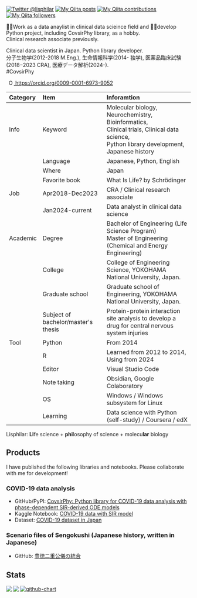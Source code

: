 [![Twitter @lisphilar](https://img.shields.io/twitter/follow/lisphilar?label=Talk%20with%20Lisphilar&style=social)](https://twitter.com/lisphilar)
[![My Qiita posts](https://qiita-badge.apiapi.app/s/lisphilar/posts.svg)](http://qiita.com/lisphilar)
[![My Qiita contributions](https://qiita-badge.apiapi.app/s/lisphilar/contributions.svg)](http://qiita.com/lisphilar)
[![My Qiita followers](https://qiita-badge.apiapi.app/s/lisphilar/followers.svg)](http://qiita.com/lisphilar)
                
👨‍💼Work as a data anaylist in clinical data scieince field and 👨‍💻develop Python project, including CovsirPhy library, as a hobby.  
Clinical research associate previously.

Clinical data scientist in Japan. Python library developer.  
分子生物学(2012-2018 M.Eng.), 生命情報科学(2014- 独学), 医薬品臨床試験(2018−2023 CRA), 医療データ解析(2024-).  
#CovsirPhy

<a
id="cy-effective-orcid-url"
class="underline"
 href="https://orcid.org/0009-0001-6973-9052"
 target="orcid.widget"
 rel="me noopener noreferrer"
 style="vertical-align: top">
 <img
    src="https://orcid.org/sites/default/files/images/orcid_16x16.png"
    style="width: 1em; margin-inline-start: 0.5em"
    alt="ORCID iD icon"/>
  https://orcid.org/0009-0001-6973-9052
</a>

|Category|Item|Inforamtion|
|:--|:--|:--|
| Info | Keyword | Molecular biology, Neurochemistry, Bioinformatics,<br>Clinical trials, Clinical data science,<br>Python library development,<br>Japanese history |
|| Language | Japanese, Python, English |
|| Where | Japan |
|| Favorite book | What Is Life? by Schrödinger |
| Job | Apr2018-Dec2023 | CRA / Clinical research associate |
|| Jan2024-current | Data analyst in clinical data science |
| Academic | Degree | 	Bachelor of Engineering (Life Science Program)<br>Master of Engineering (Chemical and Energy Engineering) |
|| College | College of Engineering Science, YOKOHAMA National University, Japan. |
|| Graduate school | Graduate school of Engineering, YOKOHAMA National University, Japan. |
|| Subject of bachelor/master's thesis | Protein-protein interaction site analysis to develop a drug for central nervous system injuries
| Tool | Python | From 2014 |
|| R | Learned from 2012 to 2014, Using from 2024 |
|| Editor | Visual Studio Code |
|| Note taking | Obsidian, Google Colaboratory |
|| OS | Windows / Windows subsystem for Linux |
|| Learning | Data science with Python (self-study) / Coursera / edX |

Lisphilar: **Li**fe science + **phi**losophy of science + molecu**lar** biology

## Products
I have published the following libraries and notebooks. Please collaborate with me for development!

### COVID-19 data analysis
- GitHub/PyPI: [CovsirPhy: Python library for COVID-19 data analysis with phase-dependent SIR-derived ODE models](https://github.com/lisphilar/covid19-sir)
- Kaggle Notebook: [COVID-19 data with SIR model](https://www.kaggle.com/lisphilar/covid-19-data-with-sir-model)
- Dataset: [COVID-19 dataset in Japan](https://github.com/lisphilar/covid19-sir/tree/main/data)

### Scenario files of Sengokushi (Japanese history, written in Japanese)

- GitHub: [豊徳二重公儀の統合](https://github.com/lisphilar/sengokushi)

## Stats
<a href="https://github.com/anuraghazra/github-readme-stats">
  <img align="left" src="https://github-readme-stats.vercel.app/api?username=lisphilar&count_private=true&show_icons=true" />
</a>
<a href="https://github.com/anuraghazra/github-readme-stats">
  <img align="left" src="https://github-readme-stats.vercel.app/api/top-langs/?username=lisphilar&hide=jupyter%20notebook&langs_count=10" />
</a>

[![github-chart](https://github-chart.vercel.app/api?user=lisphilar)](https://github.com/rokumura7/github-chart)

<!--
**lisphilar/lisphilar** is a ✨ _special_ ✨ repository because its `README.md` (this file) appears on your GitHub profile.

Here are some ideas to get you started:

- 🔭 I’m currently working on ...
- 🌱 I’m currently learning ...
- 👯 I’m looking to collaborate on ...
- 🤔 I’m looking for help with ...
- 💬 Ask me about ...
- 📫 How to reach me: ...
- 😄 Pronouns: ...
- ⚡ Fun fact: ...
-->
